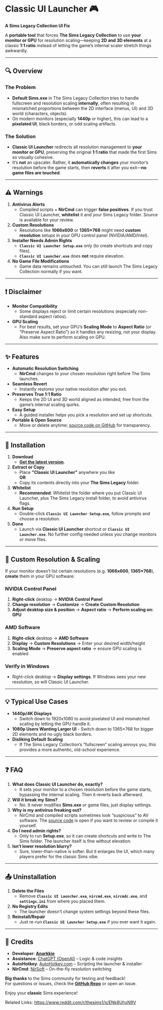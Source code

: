 # **Classic UI Launcher** :video_game:
**A Sims Legacy Collection UI Fix**

A **portable tool** that forces **The Sims Legacy Collection** to use **your monitor or GPU** for resolution scaling—keeping **2D and 3D elements** at a classic **1:1 ratio** instead of letting the game’s internal scaler stretch things awkwardly.

---

## :mag: Overview

### The Problem
- **Default Sims.exe** in The Sims Legacy Collection tries to handle fullscreen and resolution scaling **internally**, often resulting in mismatched proportions between the 2D interface (menus, UI) and 3D world (characters, objects).  
- On modern monitors (especially **1440p** or higher), this can lead to a **pixelated UI**, black borders, or odd scaling artifacts.

### The Solution
- **Classic UI Launcher** redirects all resolution management to **your monitor or GPU**, preserving the original **1:1 ratio** that made the first Sims so visually cohesive.  
- It’s **not** an upscaler. Rather, it **automatically changes** your monitor’s resolution before the game starts, then **reverts** it after you exit—**no game files are touched**.

---

## :warning: Warnings

1. **Antivirus Alerts**  
   - Compiled scripts + **NirCmd** can trigger **false positives**. If you trust Classic UI Launcher, **whitelist** it and your Sims Legacy folder. Source is available for your review.  
2. **Custom Resolutions**  
   - Resolutions like **1066x600** or **1365×768** might need **custom resolution** setups in your GPU control panel (NVIDIA/AMD/Intel).  
3. **Installer Needs Admin Rights**  
   - **`Classic UI Launcher Setup.exe`** only (to create shortcuts and copy files).  
   - **`Classic UI Launcher.exe`** does **not** require elevation.  
4. **No Game File Modifications**  
   - Game data remains untouched. You can still launch The Sims Legacy Collection normally if you want.

---

## :exclamation: Disclaimer

- **Monitor Compatibility**  
  - Some displays reject or limit certain resolutions (especially non-standard aspect ratios).  
- **GPU Scaling**  
  - For best results, set your GPU’s **Scaling Mode** to **Aspect Ratio** (or “Preserve Aspect Ratio”) so it handles any resizing, not your display. Also make sure to perform scaling on GPU.

---

## :sparkles: Features

- **Automatic Resolution Switching**  
  - **NirCmd** changes to your chosen resolution right before The Sims launches.  
- **Seamless Revert**  
  - Instantly restores your native resolution after you exit.  
- **Preserves True 1:1 Ratio**  
  - Keeps the 2D UI and 3D world aligned as intended, free from the game’s internal scaling quirks.  
- **Easy Setup**  
  - A guided installer helps you pick a resolution and set up shortcuts.  
- **Portable & Open Source**  
  - Move or delete anytime; [source code on GitHub](https://github.com/Anarkkie/Classic-UI-Launcher-for-The-Sims-Legacy-Collection) for transparency.

---

## :floppy_disk: Installation

1. **Download**  
   - [**Get the latest version**](https://github.com/Anarkkie/Classic-UI-Launcher-for-The-Sims-Legacy-Collection/releases/tag/v1.0).  
2. **Extract or Copy**  
   - Place **"Classic UI Launcher"** anywhere you like  
     **OR**  
   - Copy its contents directly into your **The Sims Legacy** folder.  
3. **Whitelist**  
   - **Recommended**: Whitelist the folder where you put Classic UI Launcher, plus The Sims Legacy install folder, to avoid antivirus flags.  
4. **Run Setup**  
   - Double-click **`Classic UI Launcher Setup.exe`**, follow prompts and choose a resolution. 
5. **Done**  
   - Launch via **Classic UI Launcher** shortcut or **`Classic UI Launcher.exe`**. No further config needed unless you change monitors or move files.

---

## :wrench: Custom Resolution & Scaling

If your monitor doesn’t list certain resolutions (e.g. **1066x600**, **1365×768**), **create** them in your GPU software:

### NVIDIA Control Panel
1. **Right-click** desktop → **NVIDIA Control Panel**  
2. **Change resolution** → **Customize** → **Create Custom Resolution**  
3. **Adjust desktop size & position** → **Aspect ratio** → **Perform scaling on: GPU**  

### AMD Software
1. **Right-click** desktop → **AMD Software**  
2. **Display** → **Custom Resolutions** → Enter your desired width/height  
3. **Scaling Mode** → **Preserve aspect ratio** → ensure GPU scaling is enabled  

### Verify in Windows
- Right-click desktop → **Display settings**. If Windows sees your new resolution, so will Classic UI Launcher.

---

## :bulb: Typical Use Cases

- **1440p/4K Displays**  
  - Switch down to 1920x1080 to avoid pixelated UI and mismatched scaling by letting the GPU handle it.  
- **1080p Users Wanting Larger UI**    - Switch down to 1365×768 for bigger 2D elements and no ugly black borders.  
- **Disliking Default Scaling**  
  - If The Sims Legacy Collection’s “fullscreen” scaling annoys you, this provides a more authentic, old-school experience.

---

## :question: FAQ

1. **What does Classic UI Launcher do, exactly?**  
   - It sets your monitor to a chosen resolution before the game starts, bypassing the internal scaling. Then it reverts back afterward.  
2. **Will it break my Sims?**  
   - No. It never modifies **Sims.exe** or game files, just display settings.  
3. **Why is my antivirus freaking out?**  
   - NirCmd and compiled scripts sometimes look “suspicious” to AV software. The [source code](https://github.com/Anarkkie/Classic-UI-Launcher-for-The-Sims-Legacy-Collection) is open if you want to review or compile it yourself.  
4. **Do I need admin rights?**  
   - Only to run **Setup.exe**, so it can create shortcuts and write to The Sims folder. The launcher itself is fine without elevation.  
5. **Isn’t lower resolution blurry?**  
   - Sure, lower-than-native is softer. But it enlarges the UI, which many players prefer for the classic Sims vibe.

---

## :outbox_tray: Uninstallation

1. **Delete the Files**  
   - Remove **`Classic UI Launcher.exe`**, **`nircmd.exe`**, **`nircmdc.exe`**, and **`settings.ini`** from where you placed them.  
2. **No Registry Edits**  
   - The launcher doesn’t change system settings beyond these files.  
3. **Reinstall/Repair**  
   - Just re-run **`Classic UI Launcher Setup.exe`** if you ever want it again.

---

## :handshake: Credits

- **Developer**: [**Anarkkie**](https://github.com/Anarkkie)  
- **Assistance**: [ChatGPT (OpenAI)](https://openai.com/) – Logic & code insights  
- **AutoHotkey**: [AutoHotkey.com](https://www.autohotkey.com/) – Scripting the launcher & installer  
- **NirCmd**: [NirSoft](https://www.nirsoft.net/utils/nircmd.html) – On-the-fly resolution switching  

**Big thanks** to the Sims community for testing and feedback!  
For questions or issues, check the [**GitHub Repo**](https://github.com/Anarkkie/Classic-UI-Launcher-for-The-Sims-Legacy-Collection) or open an issue.  

Enjoy your **classic** Sims experience!

Related Links:
https://www.reddit.com/r/thesims1/s/ENk8UhxN9V
